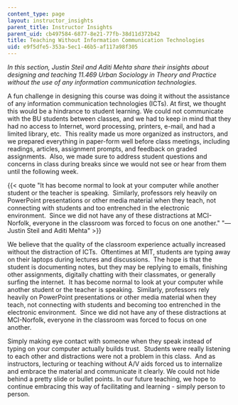 ```yaml
---
content_type: page
layout: instructor_insights
parent_title: Instructor Insights
parent_uid: cb497584-6877-8e21-77fb-38d11d372b42
title: Teaching Without Information Communication Technologies
uid: e9f5dfe5-353a-5ec1-46b5-af117a98f305
---
```


_In this section, Justin Steil and Aditi Mehta share their insights about designing and teaching 11.469 Urban Sociology in Theory and Practice without the use of any information communication technologies._

A fun challenge in designing this course was doing it without the assistance of any information communication technologies (ICTs). At first, we thought this would be a hindrance to student learning. We could not communicate with the BU students between classes, and we had to keep in mind that they had no access to Internet, word processing, printers, e-mail, and had a limited library, etc.  This reality made us more organized as instructors, and we prepared everything in paper-form well before class meetings, including readings, articles, assignment prompts, and feedback on graded assignments.  Also, we made sure to address student questions and concerns in class during breaks since we would not see or hear from them until the following week.

{{< quote "It has become normal to look at your computer while another student or the teacher is speaking.  Similarly, professors rely heavily on PowerPoint presentations or other media material when they teach, not connecting with students and too entrenched in the electronic environment.  Since we did not have any of these distractions at MCI-Norfolk, everyone in the classroom was forced to focus on one another." "— Justin Steil and Aditi Mehta" >}}

We believe that the quality of the classroom experience actually increased without the distraction of ICTs.  Oftentimes at MIT, students are typing away on their laptops during lectures and discussions.  The hope is that the student is documenting notes, but they may be replying to emails, finishing other assignments, digitally chatting with their classmates, or generally surfing the internet.  It has become normal to look at your computer while another student or the teacher is speaking.  Similarly, professors rely heavily on PowerPoint presentations or other media material when they teach, not connecting with students and becoming too entrenched in the electronic environment.  Since we did not have any of these distractions at MCI-Norfolk, everyone in the classroom was forced to focus on one another.

Simply making eye contact with someone when they speak instead of typing on your computer actually builds trust.  Students were really listening to each other and distractions were not a problem in this class.  And as instructors, lecturing or teaching without A/V aids forced us to internalize and embrace the material and communicate it clearly. We could not hide behind a pretty slide or bullet points. In our future teaching, we hope to continue embracing this way of facilitating and learning - simply person to person.